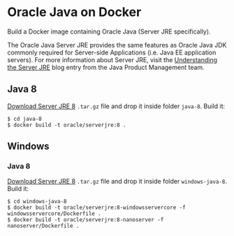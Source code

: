 Oracle Java on Docker
=====
Build a Docker image containing Oracle Java (Server JRE specifically).

The Oracle Java Server JRE provides the same features as Oracle Java JDK commonly required for Server-side Applications (i.e. Java EE application servers). For more information about Server JRE, visit the [Understanding the Server JRE](https://blogs.oracle.com/java-platform-group/understanding-the-server-jre) blog entry from the Java Product Management team.

## Java 8
[Download Server JRE 8](http://www.oracle.com/technetwork/java/javase/downloads/server-jre8-downloads-2133154.html) `.tar.gz` file and drop it inside folder `java-8`. 
Build it:

```
$ cd java-8
$ docker build -t oracle/serverjre:8 .
```
## Windows

### Java 8
[Download Server JRE 8](http://www.oracle.com/technetwork/java/javase/downloads/server-jre8-downloads-2133154.html) `.tar.gz` file and drop it inside folder `windows-java-8`. 
Build it:

```
$ cd windows-java-8
$ docker build -t oracle/serverjre:8-windowsservercore -f windowsservercore/Dockerfile .
$ docker build -t oracle/serverjre:8-nanoserver -f nanoserver/Dockerfile .
```
